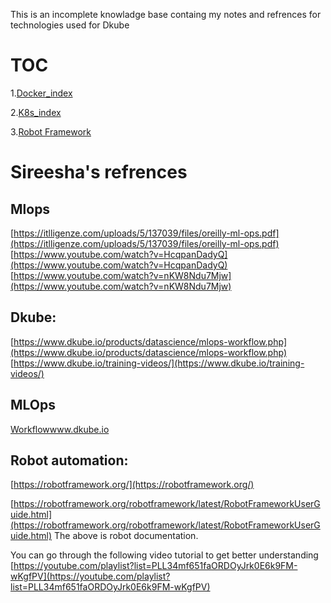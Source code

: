 This is an incomplete knowladge base containg my notes and refrences for technologies used for Dkube

# TOC
1.[Docker_index](Docker/Docker_index.md)

2.[K8s_index](Kubernets/kubernetes/K8s_index.md)

3.[Robot Framework](ROBOT_framework/index.md)



# Sireesha's refrences
## Mlops 
[https://itlligenze.com/uploads/5/137039/files/oreilly-ml-ops.pdf](https://itlligenze.com/uploads/5/137039/files/oreilly-ml-ops.pdf) [https://www.youtube.com/watch?v=HcqpanDadyQ](https://www.youtube.com/watch?v=HcqpanDadyQ) [https://www.youtube.com/watch?v=nKW8Ndu7Mjw](https://www.youtube.com/watch?v=nKW8Ndu7Mjw) 

## Dkube:
[https://www.dkube.io/products/datascience/mlops-workflow.php](https://www.dkube.io/products/datascience/mlops-workflow.php) [https://www.dkube.io/training-videos/](https://www.dkube.io/training-videos/) 

## MLOps
[Workflowwww.dkube.io](http://Workflowwww.dkube.io) 

## Robot automation: 
[https://robotframework.org/](https://robotframework.org/) 

[https://robotframework.org/robotframework/latest/RobotFrameworkUserGuide.html](https://robotframework.org/robotframework/latest/RobotFrameworkUserGuide.html) 
The above is robot documentation. 

You can go through the following video tutorial to get better understanding [https://youtube.com/playlist?list=PLL34mf651faORDOyJrk0E6k9FM-wKgfPV](https://youtube.com/playlist?list=PLL34mf651faORDOyJrk0E6k9FM-wKgfPV)
